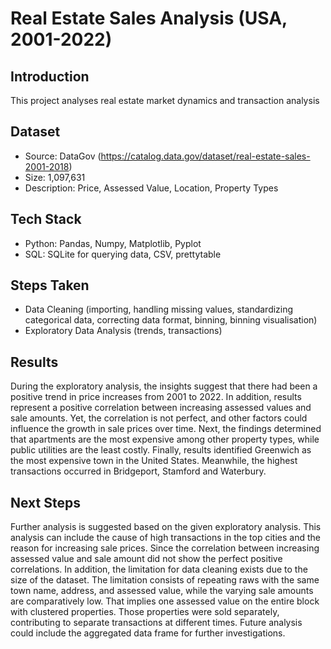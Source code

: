 # Real Estate Sales Analysis (USA, 2001-2022)

## Introduction
This project analyses real estate market dynamics and transaction analysis

## Dataset
- Source: DataGov (https://catalog.data.gov/dataset/real-estate-sales-2001-2018)
- Size: 1,097,631
- Description: Price, Assessed Value, Location, Property Types

## Tech Stack  
- Python: Pandas, Numpy, Matplotlib, Pyplot
- SQL: SQLite for querying data, CSV, prettytable

## Steps Taken  
- Data Cleaning (importing, handling missing values, standardizing categorical data, correcting data format, binning, binning visualisation)
- Exploratory Data Analysis (trends, transactions)

## Results 
During the exploratory analysis, the insights suggest that there had been a positive trend in price increases from 2001 to 2022. In addition, results represent a positive correlation between increasing assessed values and sale amounts. Yet, the correlation is not perfect, and other factors could influence the growth in sale prices over time. Next, the findings determined that apartments are the most expensive among other property types, while public utilities are the least costly. Finally, results identified Greenwich as the most expensive town in the United States. Meanwhile, the highest transactions occurred in Bridgeport, Stamford and Waterbury.

## Next Steps
Further analysis is suggested based on the given exploratory analysis. This analysis can include the cause of high transactions in the top cities and the reason for increasing sale prices. Since the correlation between increasing assessed value and sale amount did not show the perfect positive correlations.
In addition, the limitation for data cleaning exists due to the size of the dataset. The limitation consists of repeating raws with the same town name, address, and assessed value, while the varying sale amounts are comparatively low. That implies one assessed value on the entire block with clustered properties. Those properties were sold separately, contributing to separate transactions at different times. Future analysis could include the aggregated data frame for further investigations.





